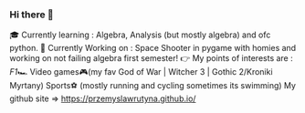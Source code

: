 ### Hi there 👋
 
🎓 Currently learning : Algebra, Analysis (but mostly algebra) and ofc python.
🏢 Currently Working on : Space Shooter in pygame with homies and working on not failing algebra first semester!
👉 My points of interests are : *F1*🏎️ Video games🎮(my fav God of War | Witcher 3 | Gothic 2/Kroniki Myrtany) Sports⚽ (mostly running and cycling sometimes its swimming)
My github site => https://przemyslawrutyna.github.io/
